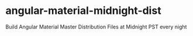 # angular-material-midnight-dist
Build Angular Material Master Distribution Files at Midnight PST every night 
